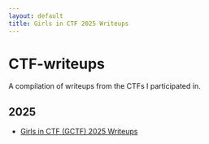 ```yaml
---
layout: default
title: Girls in CTF 2025 Writeups
---
```


# CTF-writeups
A compilation of writeups from the CTFs I participated in.

## 2025
- [Girls in CTF (GCTF) 2025 Writeups](./GCTF-2025/README.md)
